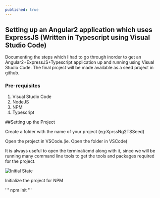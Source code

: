 ```yaml
---
published: true
---
```

## Setting up an Angular2 application which uses ExpressJS (Written in Typescript using Visual Studio Code)

Documenting the steps which I had to go through inorder to get an Angular2+ExpressJS+Typescript application up and running using Visual Studio Code. The final project will be made available as a seed project in github.

### Pre-requisites
1. Visual Studio Code
2. NodeJS
3. NPM
4. Typescript


##Setting up the Project

Create a folder with the name of your project (eg:XprssNg2TSSeed)

Open the project in VSCode.(ie. Open the folder in VSCode)

It is always useful to open the terminal/cmd along with it, since we will be running many command line tools to get the tools and packages required for the project.

![Initial State]({{site.baseurl}}/assets/imgs/xpressng2tsseed/1.jpg)

Initialize the project for NPM 

'''
npm init
'''

